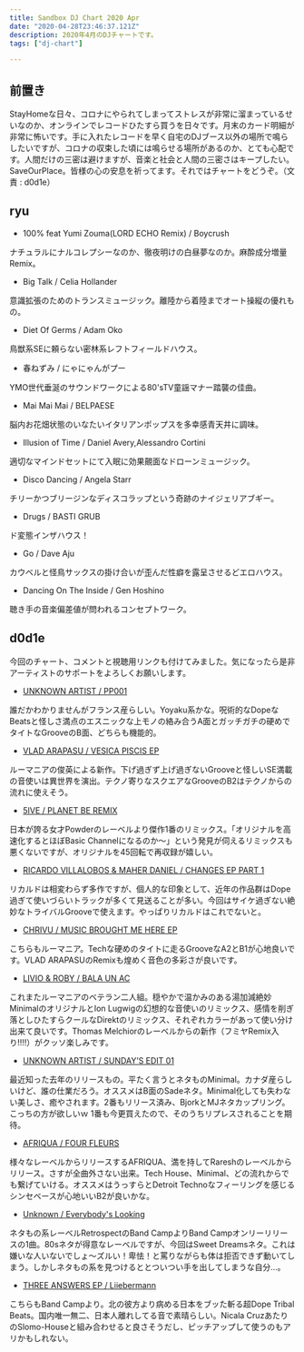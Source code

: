 ```yaml
---
title: Sandbox DJ Chart 2020 Apr
date: "2020-04-28T23:46:37.121Z"
description: 2020年4月のDJチャートです。
tags: ["dj-chart"]

---
```


## 前置き
StayHomeな日々、コロナにやられてしまってストレスが非常に溜まっているせいなのか、オンラインでレコードひたすら買うを日々です。月末のカード明細が非常に怖いです。手に入れたレコードを早く自宅のDJブース以外の場所で鳴らしたいですが、コロナの収束した頃には鳴らせる場所があるのか、とても心配です。人間だけの三密は避けますが、音楽と社会と人間の三密さはキープしたい。SaveOurPlace。皆様の心の安息を祈ってます。それではチャートをどうぞ。（文責 : d0d1e）


## ryu
- 100% feat Yumi Zouma(LORD ECHO Remix) / Boycrush

ナチュラルにナルコレプシーなのか、徹夜明けの白昼夢なのか。麻酔成分増量Remix。

- Big Talk / Celia Hollander

意識拡張のためのトランスミュージック。離陸から着陸までオート操縦の優れもの。

- Diet Of Germs / Adam Oko

鳥獣系SEに頼らない密林系レフトフィールドハウス。

- 春ねずみ / にゃにゃんがプー

YMO世代垂涎のサウンドワークによる80'sTV童謡マナー踏襲の佳曲。

- Mai Mai Mai / BELPAESE

脳内お花畑状態のいなたいイタリアンポップスを多幸感青天井に調味。

- Illusion of Time / Daniel Avery,Alessandro Cortini

適切なマインドセットにて入眠に効果覿面なドローンミュージック。

- Disco Dancing / Angela Starr

チリーかつブリージンなディスコラップという奇跡のナイジェリアブギー。

- Drugs / BASTI GRUB

ド変態インザハウス！

- Go / Dave Aju

カウベルと怪鳥サックスの掛け合いが歪んだ性癖を露呈させるどエロハウス。

- Dancing On The Inside / Gen Hoshino

聴き手の音楽偏差値が問われるコンセプトワーク。


## d0d1e

今回のチャート、コメントと視聴用リンクも付けてみました。気になったら是非アーティストのサポートをよろしくお願いします。


- [UNKNOWN ARTIST / PP001](https://www.youtube.com/watch?v=cqm2SBnWghw&feature=emb_title)

誰だかわかりませんがフランス産らしい。Yoyaku系かな。呪術的なDopeなBeatsと怪しさ満点のエスニックな上モノの絡み合うA面とガッチガチの硬めでタイトなGrooveのB面、どちらも機能的。


- [VLAD ARAPASU / VESICA PISCIS EP](https://www.youtube.com/watch?v=cogqmT1ifYw&feature=emb_title)

ルーマニアの俊英による新作。下げ過ぎず上げ過ぎないGrooveと怪しいSE満載の音使いは異世界を演出。テクノ寄りなスクエアなGrooveのB2はテクノからの流れに使えそう。


- [5IVE / PLANET BE REMIX](https://soundcloud.com/tgtg7676/5ive-planet-be-hashman-deejay-remix)

日本が誇る女才Powderのレーベルより傑作1番のリミックス。「オリジナルを高速化するとほぼBasic Channelになるのか〜」という発見が伺えるリミックスも悪くないですが、オリジナルを45回転で再収録が嬉しい。


- [RICARDO VILLALOBOS & MAHER DANIEL / CHANGES EP PART 1](https://www.youtube.com/watch?v=drUWPFKgJ-s&feature=emb_title)

リカルドは相変わらず多作ですが、個人的な印象として、近年の作品群はDope過ぎて使いづらいトラックが多くて見送ることが多い。今回はサイケ過ぎない絶妙なトライバルGrooveで使えます。やっぱりリカルドはこれでないと。


- [CHRIVU / MUSIC BROUGHT ME HERE EP](https://www.youtube.com/watch?v=ANvgQ0Me7Jg&feature=emb_title)

こちらもルーマニア。Techな硬めのタイトに走るGrooveなA2とB1が心地良いです。VLAD ARAPASUのRemixも煌めく音色の多彩さが良いです。


- [LIVIO & ROBY / BALA UN AC](https://www.youtube.com/watch?v=nOt8jvZQnTI&feature=emb_title)

これまたルーマニアのベテラン二人組。穏やかで温かみのある湯加減絶妙MinimalのオリジナルとIon Lugwigの幻想的な音使いのリミックス、感情を削ぎ落としひたすらクールなDirektのリミックス、それぞれカラーがあって使い分け出来て良いです。Thomas Melchiorのレーベルからの新作（フミヤRemix入り!!!!）がクッソ楽しみです。


- [UNKNOWN ARTIST / SUNDAY’S EDIT 01](https://www.youtube.com/watch?v=2ZRyjpo-xDw&feature=emb_title)

最近知った去年のリリースもの。平たく言うとネタものMinimal。カナダ産らしいけど、誰の仕業だろう。オススメはB面のSadeネタ。Minimal化しても失わない美しさ、癒やされます。2番もリリース済み、BjorkとMJネタカップリング。こっちの方が欲しいｗ 1番も今更買えたので、そのうちリプレスされることを期待。


- [AFRIQUA / FOUR FLEURS](https://www.youtube.com/watch?v=P0LuGK6BAnY&feature=emb_title)

様々なレーベルからリリースするAFRIQUA、満を持してRareshのレーベルからリリース。さすが全曲外さない出来。Tech House、Minimal、どの流れからでも繋げていける。オススメはうっすらとDetroit Technoなフィーリングを感じるシンセベースが心地いいB2が良いかな。


- [Unknown / Everybody's Looking](https://retrospectdigi.bandcamp.com/track/unknown-everybodys-looking-digital-exclusive?from=embed)

ネタもの系レーベルRetrospectのBand CampよりBand Campオンリーリリースの1曲。80sネタが得意なレーベルですが、今回はSweet Dreamsネタ。これは嫌いな人いないでしょ〜ズルい！卑怯！と罵りながらも体は拒否できず動いてしまう。しかしネタもの系を見つけるととついつい手を出してしまうな自分…。


- [THREE ANSWERS EP / Liiebermann](https://liiebermann.bandcamp.com/album/three-answers-ep?from=embed)

こちらもBand Campより。北の彼方より病める日本をブッた斬る超Dope Tribal Beats。国内唯一無二、日本人離れしてる音で素晴らしい。Nicala CruzあたりのSlomo-Houseと組み合わせると良さそうだし、ピッチアップして使うのもアリかもしれない。
